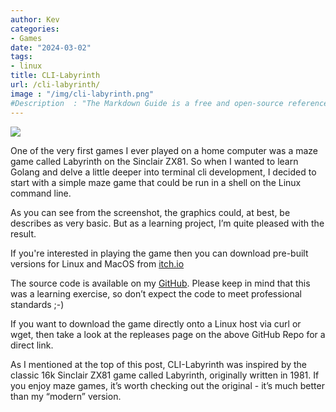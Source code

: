 ```yaml
---
author: Kev
categories:
- Games
date: "2024-03-02"
tags:
- linux
title: CLI-Labyrinth
url: /cli-labyrinth/
image : "/img/cli-labyrinth.png"
#Description  : "The Markdown Guide is a free and open-source reference guide that explains how to use Markdown, the simple and easy-to-use..."
---
```

![](/images/cli-labyrinth.png)

One of the very first games I ever played on a home computer was a maze game called Labyrinth on the Sinclair ZX81. So when I wanted to learn Golang and delve a little deeper into terminal cli development, I decided to start with a simple maze game that could be run in a shell on the Linux command line.

As you can see from the screenshot, the graphics could, at best, be describes as very basic. But as a learning project, I’m quite pleased with the result.

If you're interested in playing the game then you can download pre-built versions for Linux and MacOS from [itch.io](https://yorkshirekev.itch.io/cli-labyrinth)

The source code is available on my [GitHub](https://github.com/YorkshireKev/cli-labyrinth). Please keep in mind that this was a learning exercise, so don’t expect the code to meet professional standards ;-)

If you want to download the game directly onto a Linux host via curl or wget, then take a look at the repleases page on the above GitHub Repo for a direct link.

As I mentioned at the top of this post, CLI-Labyrinth was inspired by the classic 16k Sinclair ZX81 game called Labyrinth, originally written in 1981. If you enjoy maze games, it’s worth checking out the original - it’s much better than my “modern” version.